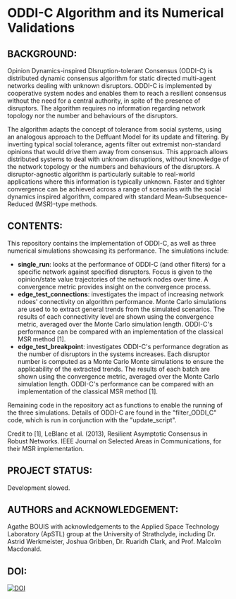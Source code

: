 # ODDI-C Algorithm and its Numerical Validations

## BACKGROUND:
Opinion Dynamics-inspired DIsruption-tolerant Consensus (ODDI-C) is distributed dynamic consensus algorithm for static directed multi-agent networks dealing with unknown disruptors.  ODDI-C is implemented by cooperative system nodes and enables them to reach a resilient consensus without the need for a central authority, in spite of the presence of disruptors. The algorithm requires no information regarding network topology nor the number and behaviours of the disruptors.  

The algorithm adapts the concept of tolerance from social systems, using an analogous approach to the Deffuant Model for its update and filtering. By inverting typical social tolerance, agents filter out extremist non-standard opinions that would drive them away from consensus. This approach allows distributed systems to deal with unknown disruptions, without knowledge of the network topology or the numbers and behaviours of the disruptors. A disruptor-agnostic algorithm is particularly suitable to real-world applications where this information is typically unknown. Faster and tighter convergence can be achieved across a range of scenarios with the social dynamics inspired algorithm, compared with standard Mean-Subsequence-Reduced (MSR)-type methods.

## CONTENTS: 
This repository contains the implementation of ODDI-C, as well as three numerical simulations showcasing its performance. The simulations include:
- **single_run**: looks at the performance of ODDI-C (and other filters) for a specific network against specified disruptors. Focus is given to the opinion/state value trajectories of the network nodes over time. A convergence metric provides insight on the convergence process.   
- **edge_test_connections**: investigates the impact of increasing network ndoes' connectivity on algorithm performance. Monte Carlo simulations are used to to extract general trends from the simulated scenarios. The results of each connectivity level are shown using the convergence metric, averaged over the Monte Carlo simulation length. ODDI-C's performance can be compared with an implementation of the classical MSR method [1]. 
- **edge_test_breakpoint**: investigates ODDI-C's performance degration as the number of disruptors in the systems increases. Each disruptor number is computed as a Monte Carlo Monte simulations to ensure the applicability of the extracted trends. The results of each batch are shown using the convergence metric, averaged over the Monte Carlo simulation length. ODDI-C's performance can be compared with an implementation of the classical MSR method [1]. 

Remaining code in the repository act as functions to enable the running of the three simulations. Details of ODDI-C are found in the "filter_ODDI_C" code, which is run in conjunction with the "update_script".

Credit to [1], LeBlanc et al. (2013), Resilient Asymptotic Consensus in Robust Networks. IEEE Journal on Selected Areas in Communications, for their MSR implementation. 

## PROJECT STATUS: 
Development slowed. 

## AUTHORS and ACKNOWLEDGEMENT:
Agathe BOUIS with acknowledgements to the Applied Space Technology Laboratory (ApSTL) group at the University of Strathclyde, including Dr. Astrid Werkmeister, Joshua Gribben, Dr. Ruaridh Clark, and Prof. Malcolm Macdonald. 

## DOI: 
[![DOI](https://zenodo.org/badge/756334943.svg)](https://zenodo.org/doi/10.5281/zenodo.10650711)
